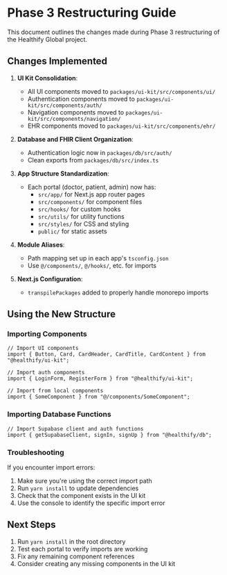 # Phase 3 Restructuring Guide

This document outlines the changes made during Phase 3 restructuring of the Healthify Global project.

## Changes Implemented

1. **UI Kit Consolidation**:
   - All UI components moved to `packages/ui-kit/src/components/ui/`
   - Authentication components moved to `packages/ui-kit/src/components/auth/`
   - Navigation components moved to `packages/ui-kit/src/components/navigation/`
   - EHR components moved to `packages/ui-kit/src/components/ehr/`

2. **Database and FHIR Client Organization**:
   - Authentication logic now in `packages/db/src/auth/`
   - Clean exports from `packages/db/src/index.ts`

3. **App Structure Standardization**:
   - Each portal (doctor, patient, admin) now has:
     - `src/app/` for Next.js app router pages
     - `src/components/` for component files
     - `src/hooks/` for custom hooks
     - `src/utils/` for utility functions
     - `src/styles/` for CSS and styling
     - `public/` for static assets

4. **Module Aliases**:
   - Path mapping set up in each app's `tsconfig.json`
   - Use `@/components/`, `@/hooks/`, etc. for imports

5. **Next.js Configuration**:
   - `transpilePackages` added to properly handle monorepo imports

## Using the New Structure

### Importing Components

```tsx
// Import UI components
import { Button, Card, CardHeader, CardTitle, CardContent } from "@healthify/ui-kit";

// Import auth components
import { LoginForm, RegisterForm } from "@healthify/ui-kit";

// Import from local components
import { SomeComponent } from "@/components/SomeComponent";
```

### Importing Database Functions

```tsx
// Import Supabase client and auth functions
import { getSupabaseClient, signIn, signUp } from "@healthify/db";
```

### Troubleshooting

If you encounter import errors:

1. Make sure you're using the correct import path
2. Run `yarn install` to update dependencies
3. Check that the component exists in the UI kit
4. Use the console to identify the specific import error

## Next Steps

1. Run `yarn install` in the root directory
2. Test each portal to verify imports are working
3. Fix any remaining component references
4. Consider creating any missing components in the UI kit
